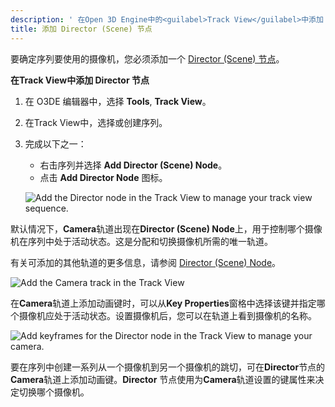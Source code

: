 ```yaml
---
description: ' 在Open 3D Engine中的<guilabel>Track View</guilabel>中添加 Director (Scene) 节点 '
title: 添加 Director (Scene) 节点
---
```


要确定序列要使用的摄像机，您必须添加一个 [Director (Scene) 节点](/docs/user-guide/visualization/cinematics/track-view/nodes-director/)。

**在Track View中添加 Director 节点**

1. 在 O3DE 编辑器中，选择 **Tools**, **Track View**。

1. 在Track View中，选择或创建序列。

1. 完成以下之一：
   + 右击序列并选择 **Add Director (Scene) Node**。
   + 点击 **Add Director Node** 图标。

   ![Add the Director node in the Track View to manage your track view sequence.](/images/user-guide/cinematics/cinematics-track-view-editor-adding-director-node-1.png)

默认情况下，**Camera**轨道出现在**Director (Scene) Node**上，用于控制哪个摄像机在序列中处于活动状态。这是分配和切换摄像机所需的唯一轨道。

有关可添加的其他轨道的更多信息，请参阅 [Director (Scene) Node](/docs/user-guide/visualization/cinematics/track-view/nodes-director/)。

![Add the Camera track in the Track View](/images/user-guide/cinematics/cinematics-track-view-editor-adding-director-node-2.png)

在**Camera**轨道上添加动画键时，可以从**Key Properties**窗格中选择该键并指定哪个摄像机应处于活动状态。设置摄像机后，您可以在轨道上看到摄像机的名称。

![Add keyframes for the Director node in the Track View to manage your camera.](/images/user-guide/cinematics/cinematics-track-view-editor-adding-director-node-3.png)

要在序列中创建一系列从一个摄像机到另一个摄像机的跳切，可在**Director**节点的**Camera**轨道上添加动画键。**Director** 节点使用为**Camera**轨道设置的键属性来决定切换哪个摄像机。
